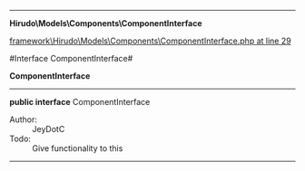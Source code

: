 

- - -

**Hirudo\Models\Components\ComponentInterface**


<a href="https://github.com/JeyDotC/Hirudo/blob/master/framework/Hirudo/Models/Components/ComponentInterface.php#L29" target='_blank'>framework\Hirudo\Models\Components\ComponentInterface.php at line 29</a>

#Interface ComponentInterface#

**ComponentInterface**




- - -

<p><strong>public  interface</strong> <span>ComponentInterface</span></p>

<div class="comment" id="overview_description"><p></p></div>

<dl>
<dt>Author:</dt>
<dd>JeyDotC</dd>
<dt>Todo:</dt>
<dd>Give functionality to this</dd>
</dl>


<hr />

